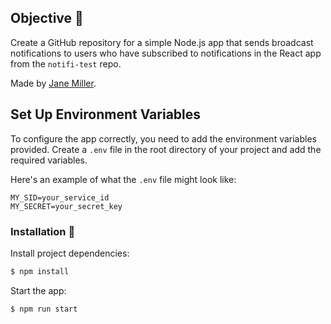 ## Objective 🐇
Create a GitHub repository for a simple Node.js app that sends broadcast notifications to users who have subscribed to notifications in the React app from the `notifi-test` repo.

Made by <a href="https://www.linkedin.com/in/jane-sorkin/">Jane Miller</a>.
<br>

## Set Up Environment Variables

To configure the app correctly, you need to add the environment variables provided. Create a `.env` file in the root directory of your project and add the required variables.

Here's an example of what the `.env` file might look like:

```env
MY_SID=your_service_id
MY_SECRET=your_secret_key
```
### Installation 🔮
Install project dependencies:

```sh
$ npm install
```

Start the app:

```sh
$ npm run start
```